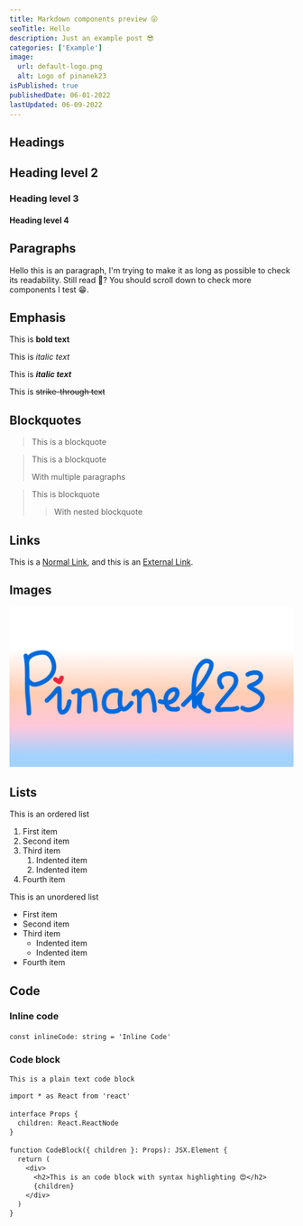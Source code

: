 ```yaml
---
title: Markdown components preview 😜
seoTitle: Hello
description: Just an example post 😎
categories: ['Example']
image:
  url: default-logo.png
  alt: Logo of pinanek23
isPublished: true
publishedDate: 06-01-2022
lastUpdated: 06-09-2022
---
```


## Headings

## Heading level 2

### Heading level 3

#### Heading level 4

## Paragraphs

Hello this is an paragraph, I'm trying to make it as long as possible to check its readability. Still read 🤔? You should scroll down to check more components I test 😁.

## Emphasis

This is **bold text**

This is _italic text_

This is **_italic text_**

This is ~~strike-through text~~

## Blockquotes

> This is a blockquote

> This is a blockquote
>
> With multiple paragraphs

> This is blockquote
>
> > With nested blockquote

## Links

This is a [Normal Link](/), and this is an [External Link](https://www.youtube.com/watch?v=dQw4w9WgXcQ).

## Images

![Hello](./default-logo.png)

## Lists

This is an ordered list

1. First item
2. Second item
3. Third item
   1. Indented item
   2. Indented item
4. Fourth item

This is an unordered list

- First item
- Second item
- Third item
  - Indented item
  - Indented item
- Fourth item

## Code

### Inline code

`const inlineCode: string = 'Inline Code'`

### Code block

```
This is a plain text code block
```

```tsx
import * as React from 'react'

interface Props {
  children: React.ReactNode
}

function CodeBlock({ children }: Props): JSX.Element {
  return (
    <div>
      <h2>This is an code block with syntax highlighting 😍</h2>
      {children}
    </div>
  )
}
```
